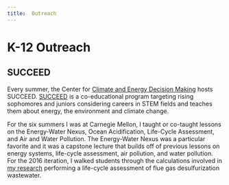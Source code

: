 ```yaml
---
title:  Outreach
---
```


# K-12 Outreach
## SUCCEED

Every summer, the Center for [Climate and Energy Decision Making](https://cedmcenter.org/) hosts SUCCEED.  [SUCCEED](https://cedmcenter.org/succeed/succeed-student-program/) is a co-educational program targeting rising sophomores and juniors considering careers in STEM fields and teaches them about energy, the environment and climate change.

For the six summers I was at Carnegie Mellon, I taught or co-taught lessons on the Energy-Water Nexus, Ocean Acidification, Life-Cycle Assessment, and Air and Water Pollution.  The Energy-Water Nexus was a particular favorite and it was a capstone lecture that builds off of previous lessons on energy systems, life-cycle assessment, air pollution, and water pollution.  For the 2016 iteration, I walked students through the calculations involved in [my research](https://www.pnas.org/content/114/8/1862) performing a life-cycle assessment of flue gas desulfurization wastewater.  
